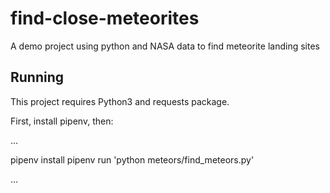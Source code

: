 # find-close-meteorites
A  demo project using python and NASA data to find meteorite landing sites


## Running

This project requires Python3 and requests package.


First, install pipenv, then:

...

pipenv install
pipenv run 'python meteors/find_meteors.py'

...
